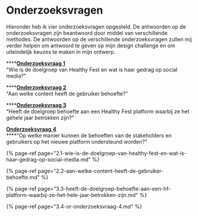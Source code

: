 # Onderzoeksvragen

Hieronder heb ik vier onderzoeksvragen opgesteld. De antwoorden op de onderzoeksvragen zijn beantwoord door middel van verschillende methodes. De antwoorden op de verschillende onderzoeksvragen zullen mij verder helpen om antwoord te geven op mijn design challenge en om uiteindelijk keuzes te maken in mijn ontwerp. 

\*\*\*\*[**Onderzoeksvraag 1**](https://productbiografie-isabelle.gitbook.io/productbiografie/~/drafts/-LZZYBeaqU9MpxPvrrog/primary/fase-2-analyse/onderzoeksvragen/2.1-wie-is-de-doelgroep-van-healthy-fest-en-wat-is-haar-gedrag-op-social-media)  
"Wie is de doelgroep van Healthy Fest en wat is haar gedrag op social media?"

\*\*\*\*[**Onderzoeksvraag 2**](https://productbiografie-isabelle.gitbook.io/productbiografie/~/edit/drafts/-LZZYBeaqU9MpxPvrrog/fase-2-analyse/onderzoeksvragen/2.2-aan-welke-content-heeft-de-gebruiker-behoefte)  
"Aan welke content heeft de gebruiker behoefte?"

\*\*\*\*[**Onderzoeksvraag 3**](https://productbiografie-isabelle.gitbook.io/productbiografie/~/edit/drafts/-LZZYBeaqU9MpxPvrrog/fase-2-analyse/onderzoeksvragen/3.3-heeft-de-doelgroep-behoefte-aan-een-hf-platform-waarbij-ze-het-hele-jaar-betrokken-zijn)  
"Heeft de doelgroep behoefte aan een Healthy Fest platform waarbij ze het gehele jaar betrokken zijn?"

[**Onderzoeksvraag** **4**](https://productbiografie-isabelle.gitbook.io/productbiografie/~/edit/drafts/-LZZYBeaqU9MpxPvrrog/fase-2-analyse/onderzoeksvragen/3.4-or-onderzoeksvraag-4)  
****"Op welke manier kunnen de behoeften van de stakeholders en gebruikers op het nieuwe platform ondersteund worden?"

{% page-ref page="2.1-wie-is-de-doelgroep-van-healthy-fest-en-wat-is-haar-gedrag-op-social-media.md" %}

{% page-ref page="2.2-aan-welke-content-heeft-de-gebruiker-behoefte.md" %}

{% page-ref page="3.3-heeft-de-doelgroep-behoefte-aan-een-hf-platform-waarbij-ze-het-hele-jaar-betrokken-zijn.md" %}

{% page-ref page="3.4-or-onderzoeksvraag-4.md" %}

